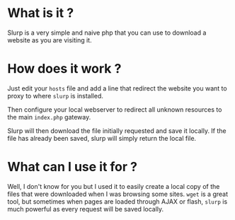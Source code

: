 What is it ?
============

Slurp is a very simple and naive php that you can use to download a website as
you are visiting it.

How does it work ?
==================

Just edit your `hosts` file and add a line that redirect the website you want
to proxy to where `slurp` is installed.

Then configure your local webserver to redirect all unknown resources to the
main `index.php` gateway.

Slurp will then download the file initially requested and save it locally. If
the file has already been saved, slurp will simply return the local file.

What can I use it for ?
=======================

Well, I don't know for you but I used it to easily create a local copy of the
files that were downloaded when I was browsing some sites. `wget` is a great
tool, but sometimes when pages are loaded through AJAX or flash, `slurp` is
much powerful as every request will be saved locally.

